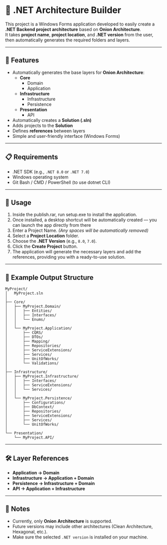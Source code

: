 # 🧩 .NET Architecture Builder

This project is a Windows Forms application developed to easily create a **.NET Backend project architecture** based on **Onion Architecture**.  
It takes **project name**, **project location**, and **.NET version** from the user, then automatically generates the required folders and layers.

---

## 🚀 Features
- Automatically generates the base layers for **Onion Architecture**:
  - **Core**
    - Domain
    - Application
  - **Infrastructure**
    - Infrastructure
    - Persistence
  - **Presentation**
    - API
- Automatically creates a **Solution (.sln)**
- Adds projects to the **Solution**
- Defines **references** between layers
- Simple and user-friendly interface (Windows Forms)

---

## 📋 Requirements
- .NET SDK (e.g., `.NET 8.0` or `.NET 7.0`)
- Windows operating system
- Git Bash / CMD / PowerShell (to use dotnet CLI)

---

## 🔧 Usage
1. Inside the publish.rar, run setup.exe to install the application.
2. Once installed, a desktop shortcut will be automatically created — you can launch the app directly from there
3. Enter a Project Name.
   _(Any spaces will be automatically removed)_
4. Select a **Project Location** folder.
5. Choose the **.NET Version** (e.g., `8.0`, `7.0`).
6. Click the **Create Project** button.
7. The application will generate the necessary layers and add the references, providing you with a ready-to-use solution.

---

## 📂 Example Output Structure
```
MyProject/
│   MyProject.sln
│
├── Core/
│   ├── MyProject.Domain/
│   │   ├── Entities/
│   │   ├── Interfaces/
│   │   └── Enums/
│   │
│   └── MyProject.Application/
│       ├── CQRS/
│       ├── DTOs/
│       ├── Mapping/
│       ├── Repositories/
│       ├── ServiceExtensions/
│       ├── Services/
│       ├── UnitOfWorks/
│       └── Validations/
│
├── Infrastructure/
│   ├── MyProject.Infrastructure/
│   │   ├── Interfaces/
│   │   ├── ServiceExtensions/
│   │   └── Services/
│   │
│   └── MyProject.Persistence/
│       ├── Configurations/
│       ├── DbContext/
│       ├── Repositories/
│       ├── ServiceExtensions/
│       ├── Services/
│       └── UnitOfWorks/
│
└── Presentation/
    └── MyProject.API/
```

---

## 🛠 Layer References
- **Application → Domain**
- **Infrastructure → Application + Domain**
- **Persistence → Infrastructure + Domain**
- **API → Application + Infrastructure**

---

## 📌 Notes
- Currently, only **Onion Architecture** is supported.
- Future versions may include other architectures (Clean Architecture, Hexagonal, etc.).
- Make sure the selected `.NET version` is installed on your machine.
